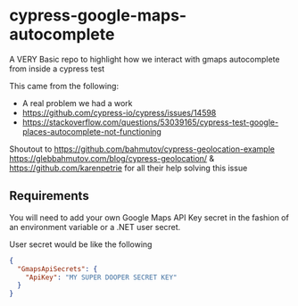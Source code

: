 # cypress-google-maps-autocomplete
A VERY Basic repo to highlight how we interact with gmaps autocomplete from inside a cypress test 


This came from the following: 

* A real problem we had a work
* https://github.com/cypress-io/cypress/issues/14598
* https://stackoverflow.com/questions/53039165/cypress-test-google-places-autocomplete-not-functioning

Shoutout to https://github.com/bahmutov/cypress-geolocation-example https://glebbahmutov.com/blog/cypress-geolocation/ & https://github.com/karenpetrie for all their help solving this issue



## Requirements 

You will need to add your own Google Maps API Key secret in the fashion of an environment variable or a .NET user secret. 

User secret would be like the following 

```json
{
  "GmapsApiSecrets": {
    "ApiKey": "MY SUPER DOOPER SECRET KEY"
  }
}
```
